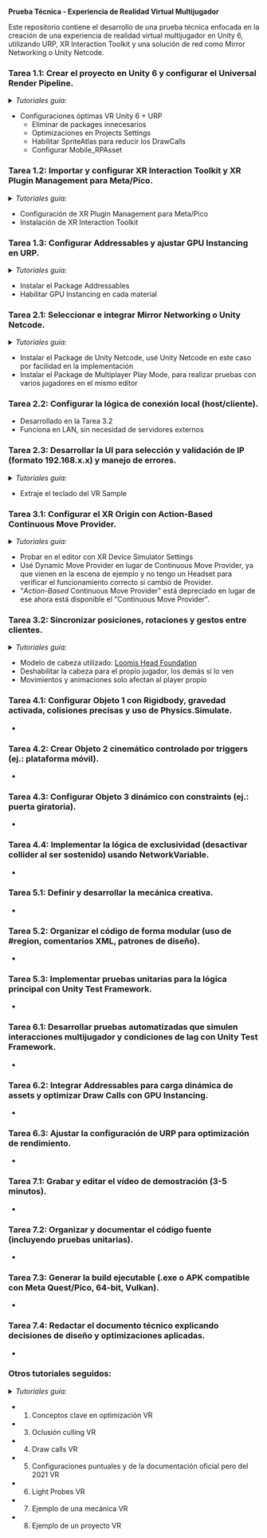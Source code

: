 **Prueba Técnica - Experiencia de Realidad Virtual Multijugador**  
 
Este repositorio contiene el desarrollo de una prueba técnica enfocada en la creación de una experiencia de realidad virtual multijugador en Unity 6, utilizando URP, XR Interaction Toolkit y una solución de red como Mirror Networking o Unity Netcode.  

### Tarea 1.1: Crear el proyecto en Unity 6 y configurar el Universal Render Pipeline.

<details><summary><i>Tutoriales guía:</i></summary>

- [Best Unity 6 setup for XR using Universal Render Pipeline - Step by Step Performance Guide](https://www.youtube.com/watch?v=Vlmy0JJ_E3c)

</details>

- Configuraciones óptimas VR Unity 6 + URP
	- Eliminar de packages innecesarios
	- Optimizaciones en Projects Settings
	- Habilitar SpriteAtlas para reducir los DrawCalls
	- Configurar Mobile_RPAsset

### Tarea 1.2: Importar y configurar XR Interaction Toolkit y XR Plugin Management para Meta/Pico.

<details><summary><i>Tutoriales guía:</i></summary>

- [How To Make A VR Game in an Hour Using Unity 6!](https://www.youtube.com/watch?v=kbBYcVrGZus)

</details>

- Configuración de XR Plugin Management para Meta/Pico
- Instalación de XR Interaction Toolkit

### Tarea 1.3: Configurar Addressables y ajustar GPU Instancing en URP.

<details><summary><i>Tutoriales guía:</i></summary>

- [Unity VR Optimization : Draw Calls](https://youtu.be/EMA5-WqkEAo?si=_VwUrR9FhFFJ9Wv1)
- [What are Addressables in Unity and How to use to them | Unity Tutorial](https://www.youtube.com/watch?v=wEuFAA-Ktwc)

</details>

- Instalar el Package Addressables
- Habilitar GPU Instancing en cada material

### Tarea 2.1: Seleccionar e integrar Mirror Networking o Unity Netcode.

<details><summary><i>Tutoriales guía:</i></summary>

- [How To Make a VR Multiplayer Game - Unity Netcode](https://www.youtube.com/watch?v=6fZ7LT5AeTw)

</details>

- Instalar el Package de Unity Netcode, usé Unity Netcode en este caso por facilidad en la implementación
- Instalar el Package de Multiplayer Play Mode, para realizar pruebas con varios jugadores en el mismo editor

### Tarea 2.2: Configurar la lógica de conexión local (host/cliente).

- Desarrollado en la Tarea 3.2
- Funciona en LAN, sin necesidad de servidores externos

### Tarea 2.3: Desarrollar la UI para selección y validación de IP (formato 192.168.x.x) y manejo de errores.

<details><summary><i>Tutoriales guía:</i></summary>

- Minuto 08:39 Crear UIs [Make a VR multiplayer game - part 2 | Unity](https://www.youtube.com/watch?v=OT12GfUKpYI)
- [Connect Across Devices on same LAN | Unity Netcode - Quick Tutorial](https://www.youtube.com/watch?v=yCQ26wADnDM)

</details>

- Extraje el teclado del VR Sample

### Tarea 3.1: Configurar el XR Origin con Action-Based Continuous Move Provider.

<details><summary><i>Tutoriales guía:</i></summary>

- Minuto 11:52 Crear escena. [How To Make A VR Game in an Hour Using Unity 6!](https://www.youtube.com/watch?v=kbBYcVrGZus)
- Minuto 02:39 Simulador. [Create a VR UI in Unity 6, FAST & SIMPLE | XR Interaction Toolkit](https://www.youtube.com/watch?v=8MN8fyp6s9E)

</details>

- Probar en el editor con XR Device Simulator Settings
- Usé Dynamic Move Provider en lugar de Continuous Move Provider, ya que vienen en la escena de ejemplo y no tengo un Headset para verificar el funcionamiento correcto si cambió de Provider.
- "*Action-Based* Continuous Move Provider" está depreciado en lugar de ese ahora está disponible el "Continuous Move Provider".


### Tarea 3.2: Sincronizar posiciones, rotaciones y gestos entre clientes.

<details><summary><i>Tutoriales guía:</i></summary>

- [How To Make a VR Multiplayer Game - Unity Netcode](https://www.youtube.com/watch?v=6fZ7LT5AeTw)

</details>

- Modelo de cabeza utilizado: [Loomis Head Foundation](https://sketchfab.com/3d-models/loomis-head-foundation-f0ed55b94b334bd7ac9e5e5656cd5bc0)
- Deshabilitar la cabeza para el propio jugador, los demás sí lo ven
- Movimientos y animaciones solo afectan al player propio

### Tarea 4.1: Configurar Objeto 1 con Rigidbody, gravedad activada, colisiones precisas y uso de Physics.Simulate.

-

### Tarea 4.2: Crear Objeto 2 cinemático controlado por triggers (ej.: plataforma móvil).

-

### Tarea 4.3: Configurar Objeto 3 dinámico con constraints (ej.: puerta giratoria).

-

### Tarea 4.4: Implementar la lógica de exclusividad (desactivar collider al ser sostenido) usando NetworkVariable.

-

### Tarea 5.1: Definir y desarrollar la mecánica creativa.

-

### Tarea 5.2: Organizar el código de forma modular (uso de #region, comentarios XML, patrones de diseño).

-

### Tarea 5.3: Implementar pruebas unitarias para la lógica principal con Unity Test Framework.

-

### Tarea 6.1: Desarrollar pruebas automatizadas que simulen interacciones multijugador y condiciones de lag con Unity Test Framework.

-

### Tarea 6.2: Integrar Addressables para carga dinámica de assets y optimizar Draw Calls con GPU Instancing.

-

### Tarea 6.3: Ajustar la configuración de URP para optimización de rendimiento.

-

### Tarea 7.1: Grabar y editar el vídeo de demostración (3-5 minutos).

-

### Tarea 7.2: Organizar y documentar el código fuente (incluyendo pruebas unitarias).

-

### Tarea 7.3: Generar la build ejecutable (.exe o APK compatible con Meta Quest/Pico, 64-bit, Vulkan).

-

### Tarea 7.4: Redactar el documento técnico explicando decisiones de diseño y optimizaciones aplicadas.

-









### Otros tutoriales seguidos:

<details><summary><i>Tutoriales guía:</i></summary>

- 1. [VR Optimization and Performance Tips for Unity](https://www.youtube.com/watch?v=xqgt9W4Zrjg)
- 2. [Best Unity 6 setup for XR using Universal Render Pipeline - Step by Step Performance Guide](https://www.youtube.com/watch?v=Vlmy0JJ_E3c)
- 3. [What is Polycount and How Does It Affect YOUR Unity VR Game?](https://youtu.be/Fg_v7xm8pQQ?si=qfHH7MDTtCrfujvZ)
- 4. [Unity VR Optimization : Draw Calls](https://youtu.be/EMA5-WqkEAo?si=_VwUrR9FhFFJ9Wv1)
- 5. [Optimize your Unity Game Settings for the Meta Quest](https://youtu.be/swQFRKlgL24?si=ihtfl9TsjFs0Xax4)
- 6. [Unity VR Optimization : Light Probes](https://youtu.be/T13h3So6oFU?si=bG8WpRQgNxPnFB_q)
- 7. [Unity 6 VR Archery That Actually Feels Good!](https://www.youtube.com/watch?v=hm9K0AndDiU)
- 8. [How To Make A VR Game in an Hour Using Unity 6!](https://www.youtube.com/watch?v=kbBYcVrGZus)

</details>

- 1. Conceptos clave en optimización VR
- 3. Oclusión culling VR
- 4. Draw calls VR
- 5. Configuraciones puntuales y de la documentación oficial pero del 2021 VR
- 6. Light Probes VR
- 7. Ejemplo de una mecánica VR
- 8. Ejemplo de un proyecto VR


